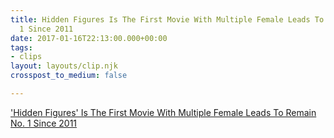 ```yaml
---
title: Hidden Figures Is The First Movie With Multiple Female Leads To Remain No.
  1 Since 2011
date: 2017-01-16T22:13:00.000+00:00
tags:
- clips
layout: layouts/clip.njk
crosspost_to_medium: false

---
```

[&#39;Hidden Figures&#39; Is The First Movie With Multiple Female Leads To Remain No. 1 Since 2011](https://ift.tt/2iB5kHx)